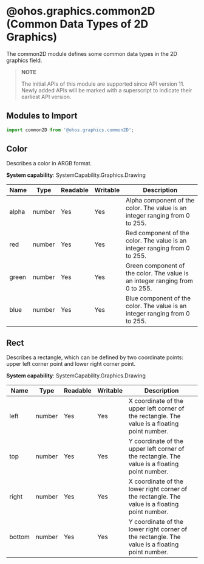 # @ohos.graphics.common2D (Common Data Types of 2D Graphics)

The common2D module defines some common data types in the 2D graphics field.

> **NOTE**
>
> The initial APIs of this module are supported since API version 11. Newly added APIs will be marked with a superscript to indicate their earliest API version.

## Modules to Import

```ts
import common2D from '@ohos.graphics.common2D';
```

## Color

Describes a color in ARGB format.

**System capability**: SystemCapability.Graphics.Drawing

| Name | Type  | Readable| Writable| Description                                    |
| ----- | ------ | ---- | ---- | ---------------------------------------- |
| alpha | number | Yes  | Yes  | Alpha component of the color. The value is an integer ranging from 0 to 255.|
| red   | number | Yes  | Yes  | Red component of the color. The value is an integer ranging from 0 to 255.|
| green | number | Yes  | Yes  | Green component of the color. The value is an integer ranging from 0 to 255.|
| blue  | number | Yes  | Yes  | Blue component of the color. The value is an integer ranging from 0 to 255.|

## Rect

Describes a rectangle, which can be defined by two coordinate points: upper left corner point and lower right corner point.

**System capability**: SystemCapability.Graphics.Drawing

| Name  | Type  | Readable| Writable| Description                          |
| ------ | ------ | ---- | ---- | ------------------------------ |
| left   | number | Yes  | Yes  | X coordinate of the upper left corner of the rectangle. The value is a floating point number.|
| top    | number | Yes  | Yes  | Y coordinate of the upper left corner of the rectangle. The value is a floating point number.|
| right  | number | Yes  | Yes  | X coordinate of the lower right corner of the rectangle. The value is a floating point number.|
| bottom | number | Yes  | Yes  | Y coordinate of the lower right corner of the rectangle. The value is a floating point number.|
